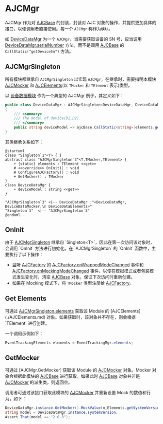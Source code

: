 # AJCMgr

AJCMgr 作为对 [AJCBase](./AJCBase.md) 的封装，封装对 AJC 对象的操作，并提供更加具体的接口，以便调用者直接使用。每一个 `AJCMgr` 称作为`模块`。

如 [DeviceDataMgr](xref:YVR.AndroidDevice.DeviceData.DeviceDataMgr) 为一个 `AJCMgr`，当需要获取设备的 SN 号，应当调用 [DeviceDataMgr.serialNumber](xref:YVR.AndroidDevice.DeviceData.DeviceDataMgr.serialNumber) 方法，而不是调用 [AJCBase](./AJCBase.md) 的 `CallStatic("getDeviceSn")` 方法。

## AJCMgrSingleton

所有模块都继承自 `AJCMgrSingleton` 以实现 `AJCMgr`，在继承时，需要指明本模块 [AJCMocker](./AJCMocker.md) 和 [AJCElements](./AJCElements.md)(以 `TMocker` 和 `TElement` 表示)类型。

以 [设备数据模块](../../../com.yvr.android-device.common/Documentation~/DeviceData.md) 作为一个典型的 AJCMgr 例子，其定义如下：

```csharp
public class DeviceDataMgr : AJCMgrSingleton<DeviceDataMgr, DeviceDataMocker, DeviceDataElements>
{
    /// <summary>
    /// The model of device(D1,D2).
    /// </summary>
    public string deviceModel => ajcBase.CallStatic<string>(elements.getDeviceModel);
}
```

其类继承关系如下：

```plantuml
@startuml
class "Singleton`1"<T> { }
abstract class "AJCMgrSingleton`3"<T,TMocker,TElement> {
    + {static} elements : TElement <<get>>
    # <<override>> OnInit() : void
    # ConfigureAJCFactory() : void
    + GetMocker() : TMocker
}
class DeviceDataMgr {
    + deviceModel : string <<get>>
}

"AJCMgrSingleton`3" <|-- DeviceDataMgr :"<DeviceDataMgr, DeviceDataMocker,\n DeviceDataElements>"
"Singleton`1"  <|-- "AJCMgrSingleton`3"
@enduml

```

## OnInit

由于 [AJCMgrSingleton](xref:YVR.AndroidDevice.Core.AJCMgrSingleton`3) 继承自 `Singleton<T>`，因此在第一次访问该对象时，会调用 `OnInit` 方法进行初始化。在 `AJCMgrSingleton` 的 `OnInit` 函数中，主要执行了以下操作：

-   监听 [AJCFactory](./AJCFactory.md) 的 [AJCFactory.onWrappedModeChanged](xref:YVR.AndroidDevice.Core.AJCFactory.onWrappedModeChanged) 事件和 [AJCFactory.onMockingModeChanged](xref:YVR.AndroidDevice.Core.AJCFactory.onMockingModeChanged) 事件，以便在模拟模式或者包装模式发生变化时，清空 [AJCBase](./AJCBase.md) 对象，保证下次访问时重新创建。
-   如果在 Mocking 模式下，将 `TMocker` 类型注册给 [AJCFactory](./AJCFactory.md)。

## Get Elements

可通过 [AJCMgrSingleton.elements](xref:YVR.AndroidDevice.Core.AJCMgrSingleton`3.elements) 获取该 Module 的 [AJCElements](./AJCElements.md) 对象。如果获取时，该对象并不存在，则会根据 `TElement` 进行创建。

一个调用示例如下：

```csharp
EventTrackingElements elements = EventTrackingMgr.elements;
```

## GetMocker

可通过 [AJCMgr.GetMocker] 获取该 Module 的 [AJCMocker](./AJCMocker.md) 对象。Mocker 对象会根据此模块的 [AJCBase](./AJCBase.md) 进行获取，如果此时 [AJCBase](./AJCBase.md) 对象并非是 [AJCMocker](./AJCMocker.md) 的派生类，则返回空。

调用者可通过该接口获取此模块的 [AJCMocker](./AJCMocker.md) 并重新设置 Mock 的数值和行为，如下：

```csharp
DeviceDataMgr.instance.GetMocker().MockValue(m_Elements.getSystemVersion, "2.0.3");
string model = DeviceDataMgr.instance.systemVersion;
Assert.That(model == "2.0.3");
```
